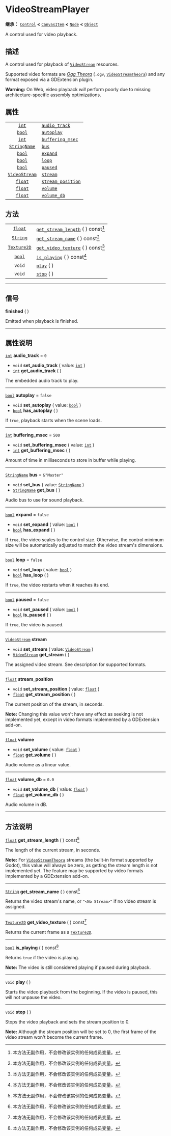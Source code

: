 <!-- ⚠ 请勿编辑本文件 ⚠ -->
<!-- 本文档使用脚本从 WeDot 引擎源码仓库生成。 -->
<!-- 生成脚本：https://github.com/WeDot-Engine/WeDot/tree/master/doc/tools/make_md.py； -->
<!-- 原文件：https://github.com/WeDot-Engine/WeDot/tree/master/doc/classes/VideoStreamPlayer.xml。 -->

<div id="_class_videostreamplayer"></div>

# VideoStreamPlayer

**继承：** [`Control`](class_control.md) **<** [`CanvasItem`](class_canvasitem.md) **<** [`Node`](class_node.md) **<** [`Object`](class_object.md)

A control used for video playback.

## 描述

A control used for playback of [`VideoStream`](class_videostream.md) resources.

Supported video formats are [*Ogg Theora*](https://www.theora.org/) (`.ogv`, [`VideoStreamTheora`](class_videostreamtheora.md)) and any format exposed via a GDExtension plugin.

 **Warning:** On Web, video playback *will* perform poorly due to missing architecture-specific assembly optimizations.

## 属性

|||
|:-:|:--|
| [`int`](class_int.md)                 | [`audio_track`](class_videostreamplayer.md#class_videostreamplayer_property_audio_track)         | ``0``         |
| [`bool`](class_bool.md)               | [`autoplay`](class_videostreamplayer.md#class_videostreamplayer_property_autoplay)               | ``false``     |
| [`int`](class_int.md)                 | [`buffering_msec`](class_videostreamplayer.md#class_videostreamplayer_property_buffering_msec)   | ``500``       |
| [`StringName`](class_stringname.md)   | [`bus`](class_videostreamplayer.md#class_videostreamplayer_property_bus)                         | ``&"Master"`` |
| [`bool`](class_bool.md)               | [`expand`](class_videostreamplayer.md#class_videostreamplayer_property_expand)                   | ``false``     |
| [`bool`](class_bool.md)               | [`loop`](class_videostreamplayer.md#class_videostreamplayer_property_loop)                       | ``false``     |
| [`bool`](class_bool.md)               | [`paused`](class_videostreamplayer.md#class_videostreamplayer_property_paused)                   | ``false``     |
| [`VideoStream`](class_videostream.md) | [`stream`](class_videostreamplayer.md#class_videostreamplayer_property_stream)                   |               |
| [`float`](class_float.md)             | [`stream_position`](class_videostreamplayer.md#class_videostreamplayer_property_stream_position) |               |
| [`float`](class_float.md)             | [`volume`](class_videostreamplayer.md#class_videostreamplayer_property_volume)                   |               |
| [`float`](class_float.md)             | [`volume_db`](class_videostreamplayer.md#class_videostreamplayer_property_volume_db)             | ``0.0``       |

## 方法

|||
|:-:|:--|
| [`float`](class_float.md)         | [`get_stream_length`](class_videostreamplayer.md#class_videostreamplayer_method_get_stream_length) ( ) const[^const] |
| [`String`](class_string.md)       | [`get_stream_name`](class_videostreamplayer.md#class_videostreamplayer_method_get_stream_name) ( ) const[^const]     |
| [`Texture2D`](class_texture2d.md) | [`get_video_texture`](class_videostreamplayer.md#class_videostreamplayer_method_get_video_texture) ( ) const[^const] |
| [`bool`](class_bool.md)           | [`is_playing`](class_videostreamplayer.md#class_videostreamplayer_method_is_playing) ( ) const[^const]               |
| `void`                            | [`play`](class_videostreamplayer.md#class_videostreamplayer_method_play) ( )                                         |
| `void`                            | [`stop`](class_videostreamplayer.md#class_videostreamplayer_method_stop) ( )                                         |

<!-- rst-class:: classref-section-separator -->

---

## 信号

<div id="_class_class_videostreamplayer_signal_finished"></div>

**finished** ( ) <div id="class_videostreamplayer_signal_finished"></div>

Emitted when playback is finished.

<!-- rst-class:: classref-section-separator -->

---

## 属性说明

<div id="_class_videostreamplayer_property_audio_track"></div>

[`int`](class_int.md) **audio_track** = ``0`` <div id="class_videostreamplayer_property_audio_track"></div>

- `void` **set_audio_track** ( value: [`int`](class_int.md) )
- [`int`](class_int.md) **get_audio_track** ( )

The embedded audio track to play.

<!-- rst-class:: classref-item-separator -->

---

<div id="_class_videostreamplayer_property_autoplay"></div>

[`bool`](class_bool.md) **autoplay** = ``false`` <div id="class_videostreamplayer_property_autoplay"></div>

- `void` **set_autoplay** ( value: [`bool`](class_bool.md) )
- [`bool`](class_bool.md) **has_autoplay** ( )

If `true`, playback starts when the scene loads.

<!-- rst-class:: classref-item-separator -->

---

<div id="_class_videostreamplayer_property_buffering_msec"></div>

[`int`](class_int.md) **buffering_msec** = ``500`` <div id="class_videostreamplayer_property_buffering_msec"></div>

- `void` **set_buffering_msec** ( value: [`int`](class_int.md) )
- [`int`](class_int.md) **get_buffering_msec** ( )

Amount of time in milliseconds to store in buffer while playing.

<!-- rst-class:: classref-item-separator -->

---

<div id="_class_videostreamplayer_property_bus"></div>

[`StringName`](class_stringname.md) **bus** = ``&"Master"`` <div id="class_videostreamplayer_property_bus"></div>

- `void` **set_bus** ( value: [`StringName`](class_stringname.md) )
- [`StringName`](class_stringname.md) **get_bus** ( )

Audio bus to use for sound playback.

<!-- rst-class:: classref-item-separator -->

---

<div id="_class_videostreamplayer_property_expand"></div>

[`bool`](class_bool.md) **expand** = ``false`` <div id="class_videostreamplayer_property_expand"></div>

- `void` **set_expand** ( value: [`bool`](class_bool.md) )
- [`bool`](class_bool.md) **has_expand** ( )

If `true`, the video scales to the control size. Otherwise, the control minimum size will be automatically adjusted to match the video stream's dimensions.

<!-- rst-class:: classref-item-separator -->

---

<div id="_class_videostreamplayer_property_loop"></div>

[`bool`](class_bool.md) **loop** = ``false`` <div id="class_videostreamplayer_property_loop"></div>

- `void` **set_loop** ( value: [`bool`](class_bool.md) )
- [`bool`](class_bool.md) **has_loop** ( )

If `true`, the video restarts when it reaches its end.

<!-- rst-class:: classref-item-separator -->

---

<div id="_class_videostreamplayer_property_paused"></div>

[`bool`](class_bool.md) **paused** = ``false`` <div id="class_videostreamplayer_property_paused"></div>

- `void` **set_paused** ( value: [`bool`](class_bool.md) )
- [`bool`](class_bool.md) **is_paused** ( )

If `true`, the video is paused.

<!-- rst-class:: classref-item-separator -->

---

<div id="_class_videostreamplayer_property_stream"></div>

[`VideoStream`](class_videostream.md) **stream** <div id="class_videostreamplayer_property_stream"></div>

- `void` **set_stream** ( value: [`VideoStream`](class_videostream.md) )
- [`VideoStream`](class_videostream.md) **get_stream** ( )

The assigned video stream. See description for supported formats.

<!-- rst-class:: classref-item-separator -->

---

<div id="_class_videostreamplayer_property_stream_position"></div>

[`float`](class_float.md) **stream_position** <div id="class_videostreamplayer_property_stream_position"></div>

- `void` **set_stream_position** ( value: [`float`](class_float.md) )
- [`float`](class_float.md) **get_stream_position** ( )

The current position of the stream, in seconds.

 **Note:** Changing this value won't have any effect as seeking is not implemented yet, except in video formats implemented by a GDExtension add-on.

<!-- rst-class:: classref-item-separator -->

---

<div id="_class_videostreamplayer_property_volume"></div>

[`float`](class_float.md) **volume** <div id="class_videostreamplayer_property_volume"></div>

- `void` **set_volume** ( value: [`float`](class_float.md) )
- [`float`](class_float.md) **get_volume** ( )

Audio volume as a linear value.

<!-- rst-class:: classref-item-separator -->

---

<div id="_class_videostreamplayer_property_volume_db"></div>

[`float`](class_float.md) **volume_db** = ``0.0`` <div id="class_videostreamplayer_property_volume_db"></div>

- `void` **set_volume_db** ( value: [`float`](class_float.md) )
- [`float`](class_float.md) **get_volume_db** ( )

Audio volume in dB.

<!-- rst-class:: classref-section-separator -->

---

## 方法说明

<div id="_class_videostreamplayer_method_get_stream_length"></div>

[`float`](class_float.md) **get_stream_length** ( ) const[^const]<div id="class_videostreamplayer_method_get_stream_length"></div>

The length of the current stream, in seconds.

 **Note:** For [`VideoStreamTheora`](class_videostreamtheora.md) streams (the built-in format supported by Godot), this value will always be zero, as getting the stream length is not implemented yet. The feature may be supported by video formats implemented by a GDExtension add-on.

<!-- rst-class:: classref-item-separator -->

---

<div id="_class_videostreamplayer_method_get_stream_name"></div>

[`String`](class_string.md) **get_stream_name** ( ) const[^const]<div id="class_videostreamplayer_method_get_stream_name"></div>

Returns the video stream's name, or `"<No Stream>"` if no video stream is assigned.

<!-- rst-class:: classref-item-separator -->

---

<div id="_class_videostreamplayer_method_get_video_texture"></div>

[`Texture2D`](class_texture2d.md) **get_video_texture** ( ) const[^const]<div id="class_videostreamplayer_method_get_video_texture"></div>

Returns the current frame as a [`Texture2D`](class_texture2d.md).

<!-- rst-class:: classref-item-separator -->

---

<div id="_class_videostreamplayer_method_is_playing"></div>

[`bool`](class_bool.md) **is_playing** ( ) const[^const]<div id="class_videostreamplayer_method_is_playing"></div>

Returns `true` if the video is playing.

 **Note:** The video is still considered playing if paused during playback.

<!-- rst-class:: classref-item-separator -->

---

<div id="_class_videostreamplayer_method_play"></div>

`void` **play** ( )<div id="class_videostreamplayer_method_play"></div>

Starts the video playback from the beginning. If the video is paused, this will not unpause the video.

<!-- rst-class:: classref-item-separator -->

---

<div id="_class_videostreamplayer_method_stop"></div>

`void` **stop** ( )<div id="class_videostreamplayer_method_stop"></div>

Stops the video playback and sets the stream position to 0.

 **Note:** Although the stream position will be set to 0, the first frame of the video stream won't become the current frame.

[^virtual]: 本方法通常需要用户覆盖才能生效。
[^const]: 本方法无副作用，不会修改该实例的任何成员变量。
[^vararg]: 本方法除了能接受在此处描述的参数外，还能够继续接受任意数量的参数。
[^constructor]: 本方法用于构造某个类型。
[^static]: 调用本方法无需实例，可直接使用类名进行调用。
[^operator]: 本方法描述的是使用本类型作为左操作数的有效运算符。
[^bitfield]: 这个值是由下列位标志构成位掩码的整数。
[^void]: 无返回值。
